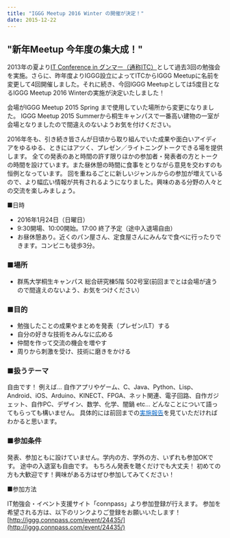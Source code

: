 ```yaml
---
title: "IGGG Meetup 2016 Winter の開催が決定！"
date: 2015-12-22
---
```


## "新年Meetup 今年度の集大成！"

2013年の夏より[IT Conference in グンマー（通称ITC）](http://itc-gunma.blogspot.jp/)として過去3回の勉強会を実施。さらに、昨年度よりIGGG設立によってITCからIGGG Meetupに名前を変更して4回開催しました。それに続き、今回IGGG Meetupとしては5度目となるIGGG Meetup 2016 Winterの実施が決定いたしました！

会場がIGGG Meetup 2015 Spring まで使用していた場所から変更になりました。 IGGG Meetup 2015 Summerから桐生キャンパスで一番高い建物の一室が会場となりましたので間違えのないようお気を付けください。

2016年冬も、引き続き皆さんが日頃から取り組んでいた成果や面白いアイディアをゆるゆる、ときにはアツく、プレゼン／ライトニングトークできる場を提供します。 全ての発表のあと時間の許す限りほかの参加者・発表者の方とトークの時間を設けています。また昼休憩の時間に食事をとりながら意見を交わすのも恒例となっています。 回を重ねるごとに新しいジャンルからの参加が増えているので、より幅広い情報が共有されるようになりました。興味のある分野の人々との交流を楽しみましょう。

■日時

* 2016年1月24日（日曜日）
* 9:30開場、10:00開始。17:00 終了予定（途中入退場自由）
* お昼休憩あり。近くのパン屋さん、定食屋さんにみんなで食べに行ったりできます。コンビニも徒歩3分。

### ■場所

* 群馬大学桐生キャンパス 総合研究棟5階 502号室(前回までとは会場が違うので間違えのないよう、お気をつけください）

### ■目的

* 勉強したことの成果やまとめを発表（プレゼン/LT）する
* 自分の好きな技術をみんなに広める
* 仲間を作って交流の機会を増やす
* 周りから刺激を受け、技術に磨きをかける

### ■扱うテーマ

自由です！
例えば...
自作アプリやゲーム、C、Java、Python、Lisp、Android、iOS、Arduino、KINECT、FPGA、ネット関連、電子回路、自作ガジェット、自作PC、デザイン、数学、化学、闇鍋 etc…
どんなことについて語ってもらっても構いません。
具体的には前回までの[<span style="color: #0066cc;">実施報告</span>](//www.iggg.org/events/ "Events - IGGG")を見ていただければわかると思います。

### ■参加条件

発表、参加ともに設けていません。学内の方、学外の方、いずれも参加OKです。
途中の入退室も自由です。
もちろん発表を聴くだけでも大丈夫！
初めての方も大歓迎です！興味がある方はぜひ参加してみてください！

■参加方法

IT勉強会・イベント支援サイト「connpass」より参加登録が行えます。
参加を希望される方は、以下のリンクよりご登録をお願いいたします！
[http://iggg.connpass.com/event/24435/](http://iggg.connpass.com/event/24435/)
